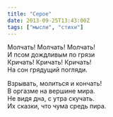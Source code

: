 ```yaml
---
title: "Серое"
date: 2013-09-25T13:43:00Z
tags: ["мысли", "стихи"]
---
```


Молчать! Молчать! Молчать!  
И псом дождливым по грязи  
Кричать! Кричать! Кричать!  
На сон грядущий погляди.

Взрывать, молиться и кончать!  
В оргазме на вершине мира.  
Не видя дна, с утра скучать.  
Их сказки, что чума средь пира.  

